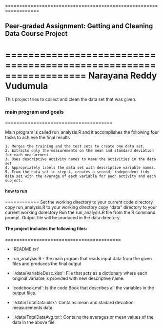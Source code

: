 ==================================================================
## Peer-graded Assignment: Getting and Cleaning Data Course Project
==================================================================
Narayana Reddy Vudumula
==================================================================

This project tries to collect and clean the data set that was given. 

### main program and goals
======================================

Main program is called run_analysis.R and it accomplishes the following four tasks to achieve the final results

    1. Merges the training and the test sets to create one data set.
    2. Extracts only the measurements on the mean and standard deviation for each measurement.
    3. Uses descriptive activity names to name the activities in the data set
    4. Appropriately labels the data set with descriptive variable names.
    5. From the data set in step 4, creates a second, independent tidy data set with the average of each variable for each activity and each subject.

#### how to run
============
Set the working directory to your current code directory
copy run_analysis.R to your working directory
copy "data" directory to your current working dorectory
Run the run_analysis.R file from the R command prompt.
Output file will be produced in the data directory 

#### The project includes the following files:
=========================================

- 'README.txt'

- run_analysis.R - the main prgram that reads input data from the given files and produces the final output

- './data/VariableDesc.xlsx': File that acts as a dictionary where each original variable is provided with new descriptive name.

- 'codebook.md': Is the code Book that describes all the variables in the output files.

- './data/TotalData.xlsx': Contains mean and stadard deviation measurements data.

- './data/TotalDataAvg.txt': Contains the averages or mean values of the data in the above file.

